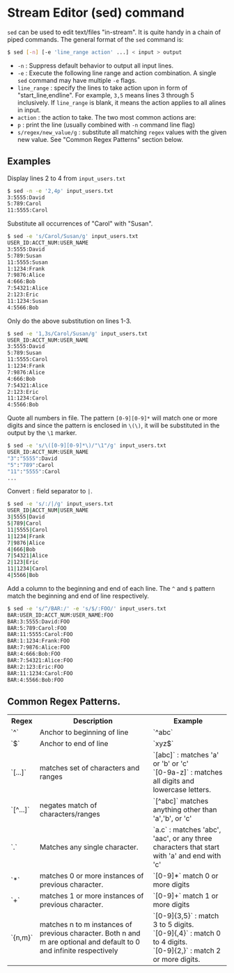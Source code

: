 # Stream Editor (sed) command

`sed` can be used to edit text/files "in-stream".  It is quite handy in a chain of piped commands.  The general format of the `sed` command is:
```bash
$ sed [-n] [-e 'line_range action' ...] < input > output
```

* `-n` : Suppress default behavior to output all input lines.
* `-e` : Execute the following line range and action combination.  A single `sed` command may have multiple `-e` flags.
* `line_range` : specify the lines to take action upon in form of "start_line,endline".  For example, `3,5` means lines 3 through 5 inclusively. If `line_range` is blank, it means the action applies to all alines in input.
* `action` : the action to take.  The two most common actions are:
 * `p` : print the line (usually combined with `-n` command line flag)
 * `s/regex/new_value/g` : substitute all matching `regex` values with the given new value. See "Common Regex Patterns" section below.

## Examples
Display lines 2 to 4 from `input_users.txt`
```bash
$ sed -n -e '2,4p' input_users.txt
3:5555:David
5:789:Carol
11:5555:Carol
```

Substitute all occurrences of "Carol" with "Susan".
```bash
$ sed -e 's/Carol/Susan/g' input_users.txt
USER_ID:ACCT_NUM:USER_NAME
3:5555:David
5:789:Susan
11:5555:Susan
1:1234:Frank
7:9876:Alice
4:666:Bob
7:54321:Alice
2:123:Eric
11:1234:Susan
4:5566:Bob
```

Only do the above substitution on lines 1-3.
```bash
$ sed -e '1,3s/Carol/Susan/g' input_users.txt
USER_ID:ACCT_NUM:USER_NAME
3:5555:David
5:789:Susan
11:5555:Carol
1:1234:Frank
7:9876:Alice
4:666:Bob
7:54321:Alice
2:123:Eric
11:1234:Carol
4:5566:Bob
```

Quote all numbers in file.  The pattern `[0-9][0-9]*` will match one or more digits and since the pattern is enclosed in `\(\)`, it will be substituted in the output by the `\1` marker.
```bash
$ sed -e 's/\([0-9][0-9]*\)/"\1"/g' input_users.txt
USER_ID:ACCT_NUM:USER_NAME
"3":"5555":David
"5":"789":Carol
"11":"5555":Carol
...
```

Convert `:` field separator to `|`.
```bash
$ sed -e 's/:/|/g' input_users.txt
USER_ID|ACCT_NUM|USER_NAME
3|5555|David
5|789|Carol
11|5555|Carol
1|1234|Frank
7|9876|Alice
4|666|Bob
7|54321|Alice
2|123|Eric
11|1234|Carol
4|5566|Bob
```

Add a column to the beginning and end of each line.  The `^` and `$` pattern match the beginning and end of line respectively.
```bash
$ sed -e 's/^/BAR:/' -e 's/$/:FOO/' input_users.txt
BAR:USER_ID:ACCT_NUM:USER_NAME:FOO
BAR:3:5555:David:FOO
BAR:5:789:Carol:FOO
BAR:11:5555:Carol:FOO
BAR:1:1234:Frank:FOO
BAR:7:9876:Alice:FOO
BAR:4:666:Bob:FOO
BAR:7:54321:Alice:FOO
BAR:2:123:Eric:FOO
BAR:11:1234:Carol:FOO
BAR:4:5566:Bob:FOO
```
## Common Regex Patterns.
<table>
 <tr>
  <th>Regex</th>
  <th>Description</th>
  <th>Example</th>
 </tr>
 <tr>
  <td>`^`</td>
  <td>Anchor to beginning of line</td>
  <td>`^abc`</td>
 </tr>
 <tr>
  <td>`$`</td>
  <td>Anchor to end of line</td>
  <td>`xyz$`</td>
 </tr>
 <tr>
  <td>`[...]`</td>
  <td>matches set of characters and ranges</td>
  <td>`[abc]` : matches 'a' or 'b' or 'c'<br>`[0-9a-z]` : matches all digits and lowercase letters.</td>
 </tr>
 <tr>
  <td>`[^...]`</td>
  <td>negates match of characters/ranges</td>
  <td>`[^abc]` matches anything other than 'a','b', or 'c'</td>
 </tr>
 <tr>
  <td>`.`</td>
  <td>Matches any single character.</td>
  <td>`a.c` : matches 'abc', 'aac', or any three characters that start with 'a' and end with 'c'</td>
 </tr>
 <tr>
  <td>`*`</td>
  <td>matches 0 or more instances of previous character.</td>
  <td>`[0-9]*` match 0 or more digits</td>
 </tr>
 <tr>
  <td>`+`</td>
  <td>matches 1 or more instances of previous character.</td>
  <td>`[0-9]+` match 1 or more digits</td>
 </tr>
 <tr>
  <td>`{n,m}`</td>
  <td>matches n to m instances of previous character.  Both n and m are optional and default to 0 and infinite respectively</td>
  <td>`[0-9]{3,5}` : match 3 to 5 digits.<br>`[0-9]{,4}` : match 0 to 4 digits.<br>`[0-9]{2,}` : match 2 or more digits.</td>
 </tr>
</table>
